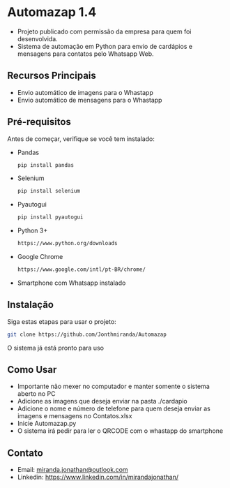 # Automazap 1.4

- Projeto publicado com permissão da empresa para quem foi desenvolvida.
- Sistema de automação em Python para envio de cardápios e mensagens para contatos pelo Whatsapp Web.

## Recursos Principais
- Envio automático de imagens para o Whastapp
- Envio automático de mensagens para o Whastapp

## Pré-requisitos
Antes de começar, verifique se você tem instalado:
- Pandas
  ```bash
  pip install pandas
  ```
- Selenium
  ```bash
  pip install selenium
  ```
- Pyautogui
  ```bash
  pip install pyautogui
  ```
- Python 3+
  ```bash
  https://www.python.org/downloads
  ```
- Google Chrome
  ```bash
  https://www.google.com/intl/pt-BR/chrome/
  ```
- Smartphone com Whatsapp instalado

## Instalação
Siga estas etapas para usar o projeto:

```bash
git clone https://github.com/Jonthmiranda/Automazap
```
O sistema já está pronto para uso

## Como Usar

- Importante não mexer no computador e manter somente o sistema aberto no PC
- Adicione as imagens que deseja enviar na pasta ./cardapio
- Adicione o nome e número de telefone para quem deseja enviar as imagens e mensagens no Contatos.xlsx 
- Inicie Automazap.py
- O sistema irá pedir para ler o QRCODE com o whastapp do smartphone

## Contato

- Email: miranda.jonathan@outlook.com
- Linkedin: https://www.linkedin.com/in/mirandajonathan/



